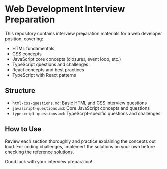 # Web Development Interview Preparation

This repository contains interview preparation materials for a web developer position, covering:

- HTML fundamentals
- CSS concepts
- JavaScript core concepts (closures, event loop, etc.)
- TypeScript questions and challenges
- React concepts and best practices
- TypeScript with React patterns

## Structure

- `html-css-questions.md`: Basic HTML and CSS interview questions
- `javascript-questions.md`: Core JavaScript concepts and questions
- `typescript-questions.md`: TypeScript-specific questions and challenges

## How to Use

Review each section thoroughly and practice explaining the concepts out loud. For coding challenges, implement the solutions on your own before checking the reference solutions.

Good luck with your interview preparation!
